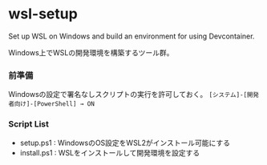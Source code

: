 # wsl-setup
Set up WSL on Windows and build an environment for using Devcontainer.

Windows上でWSLの開発環境を構築するツール群。

### 前準備

Windowsの設定で署名なしスクリプトの実行を許可しておく。
`[システム]-[開発者向け]-[PowerShell] → ON`


### Script List

- setup.ps1 : WindowsのOS設定をWSL2がインストール可能にする
- install.ps1 : WSLをインストールして開発環境を設定する
